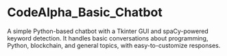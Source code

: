# CodeAlpha_Basic_Chatbot
A simple Python-based chatbot with a Tkinter GUI and spaCy-powered keyword detection. It handles basic conversations about programming, Python, blockchain, and general topics, with easy-to-customize responses.
